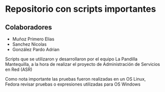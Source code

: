 # Repositorio con scripts importantes

## Colaboradores
* Muñoz Primero Elias
* Sanchez Nicolas
* González Pardo Adrian

Scripts que se utilizaron y desarrollaron por el equipo La Pandilla Mantequilla, a la hora de realizar el proyecto de Administración de Servicios en Red (ASR)

Como nota importante las pruebas fueron realizadas en un OS Linux, Fedora revisar pruebas o expresiones utilizadas para OS Windows

